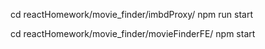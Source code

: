 cd reactHomework/movie_finder/imbdProxy/
npm run start

cd reactHomework/movie_finder/movieFinderFE/
npm start

